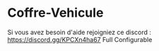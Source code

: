 # Coffre-Vehicule
Si vous avez besoin d'aide rejoigniez ce discord : https://discord.gg/KPCXn4ha67
Full Configurable
